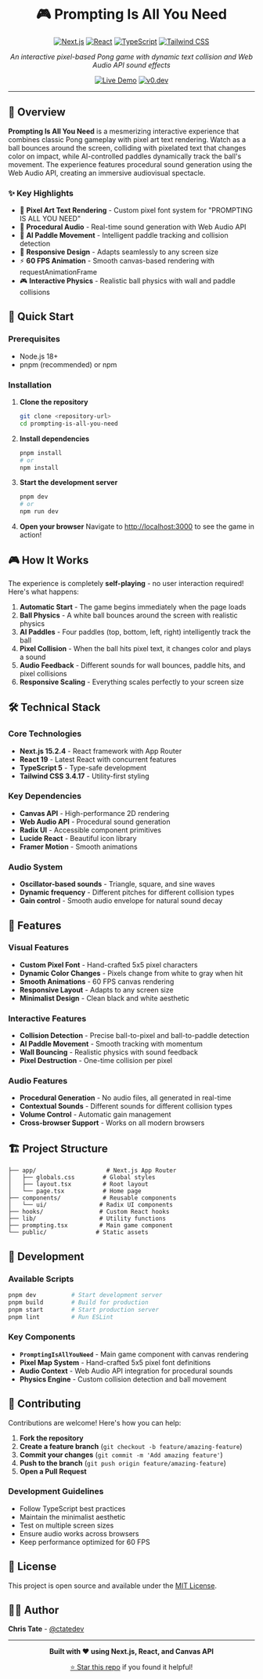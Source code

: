 <div align="center">

# 🎮 Prompting Is All You Need

[![Next.js](https://img.shields.io/badge/Next.js-15.2.4-black?style=for-the-badge&logo=next.js)](https://nextjs.org/)
[![React](https://img.shields.io/badge/React-19-blue?style=for-the-badge&logo=react)](https://reactjs.org/)
[![TypeScript](https://img.shields.io/badge/TypeScript-5-blue?style=for-the-badge&logo=typescript)](https://www.typescriptlang.org/)
[![Tailwind CSS](https://img.shields.io/badge/Tailwind_CSS-3.4.17-38B2AC?style=for-the-badge&logo=tailwind-css)](https://tailwindcss.com/)

*An interactive pixel-based Pong game with dynamic text collision and Web Audio API sound effects*

[![Live Demo](https://img.shields.io/badge/Live_Demo-Open_in_Browser-green?style=for-the-badge)](https://v0.dev/community/prompting-is-all-you-need-tokU2y8gQ4D)
[![v0.dev](https://img.shields.io/badge/Open_in_v0.dev-000000?style=for-the-badge&logo=vercel)](https://v0.dev/community/prompting-is-all-you-need-tokU2y8gQ4D)

</div>

---

## 🎯 Overview

**Prompting Is All You Need** is a mesmerizing interactive experience that combines classic Pong gameplay with pixel art text rendering. Watch as a ball bounces around the screen, colliding with pixelated text that changes color on impact, while AI-controlled paddles dynamically track the ball's movement. The experience features procedural sound generation using the Web Audio API, creating an immersive audiovisual spectacle.

### ✨ Key Highlights

- 🎨 **Pixel Art Text Rendering** - Custom pixel font system for "PROMPTING IS ALL YOU NEED"
- 🎵 **Procedural Audio** - Real-time sound generation with Web Audio API
- 🤖 **AI Paddle Movement** - Intelligent paddle tracking and collision detection
- 📱 **Responsive Design** - Adapts seamlessly to any screen size
- ⚡ **60 FPS Animation** - Smooth canvas-based rendering with requestAnimationFrame
- 🎮 **Interactive Physics** - Realistic ball physics with wall and paddle collisions

## 🚀 Quick Start

### Prerequisites

- Node.js 18+ 
- pnpm (recommended) or npm

### Installation

1. **Clone the repository**
   ```bash
   git clone <repository-url>
   cd prompting-is-all-you-need
   ```

2. **Install dependencies**
   ```bash
   pnpm install
   # or
   npm install
   ```

3. **Start the development server**
   ```bash
   pnpm dev
   # or
   npm run dev
   ```

4. **Open your browser**
   Navigate to [http://localhost:3000](http://localhost:3000) to see the game in action!

## 🎮 How It Works

The experience is completely **self-playing** - no user interaction required! Here's what happens:

1. **Automatic Start** - The game begins immediately when the page loads
2. **Ball Physics** - A white ball bounces around the screen with realistic physics
3. **AI Paddles** - Four paddles (top, bottom, left, right) intelligently track the ball
4. **Pixel Collision** - When the ball hits pixel text, it changes color and plays a sound
5. **Audio Feedback** - Different sounds for wall bounces, paddle hits, and pixel collisions
6. **Responsive Scaling** - Everything scales perfectly to your screen size

## 🛠️ Technical Stack

### Core Technologies
- **Next.js 15.2.4** - React framework with App Router
- **React 19** - Latest React with concurrent features
- **TypeScript 5** - Type-safe development
- **Tailwind CSS 3.4.17** - Utility-first styling

### Key Dependencies
- **Canvas API** - High-performance 2D rendering
- **Web Audio API** - Procedural sound generation
- **Radix UI** - Accessible component primitives
- **Lucide React** - Beautiful icon library
- **Framer Motion** - Smooth animations

### Audio System
- **Oscillator-based sounds** - Triangle, square, and sine waves
- **Dynamic frequency** - Different pitches for different collision types
- **Gain control** - Smooth audio envelope for natural sound decay

## 🎨 Features

### Visual Features
- **Custom Pixel Font** - Hand-crafted 5x5 pixel characters
- **Dynamic Color Changes** - Pixels change from white to gray when hit
- **Smooth Animations** - 60 FPS canvas rendering
- **Responsive Layout** - Adapts to any screen size
- **Minimalist Design** - Clean black and white aesthetic

### Interactive Features
- **Collision Detection** - Precise ball-to-pixel and ball-to-paddle detection
- **AI Paddle Movement** - Smooth tracking with momentum
- **Wall Bouncing** - Realistic physics with sound feedback
- **Pixel Destruction** - One-time collision per pixel

### Audio Features
- **Procedural Generation** - No audio files, all generated in real-time
- **Contextual Sounds** - Different sounds for different collision types
- **Volume Control** - Automatic gain management
- **Cross-browser Support** - Works on all modern browsers

## 🏗️ Project Structure

```
├── app/                    # Next.js App Router
│   ├── globals.css        # Global styles
│   ├── layout.tsx         # Root layout
│   └── page.tsx           # Home page
├── components/            # Reusable components
│   └── ui/               # Radix UI components
├── hooks/                # Custom React hooks
├── lib/                  # Utility functions
├── prompting.tsx         # Main game component
└── public/              # Static assets
```

## 🎯 Development

### Available Scripts

```bash
pnpm dev          # Start development server
pnpm build        # Build for production
pnpm start        # Start production server
pnpm lint         # Run ESLint
```

### Key Components

- **`PromptingIsAllYouNeed`** - Main game component with canvas rendering
- **Pixel Map System** - Hand-crafted 5x5 pixel font definitions
- **Audio Context** - Web Audio API integration for procedural sounds
- **Physics Engine** - Custom collision detection and ball movement

## 🤝 Contributing

Contributions are welcome! Here's how you can help:

1. **Fork the repository**
2. **Create a feature branch** (`git checkout -b feature/amazing-feature`)
3. **Commit your changes** (`git commit -m 'Add amazing feature'`)
4. **Push to the branch** (`git push origin feature/amazing-feature`)
5. **Open a Pull Request**

### Development Guidelines

- Follow TypeScript best practices
- Maintain the minimalist aesthetic
- Test on multiple screen sizes
- Ensure audio works across browsers
- Keep performance optimized for 60 FPS

## 📄 License

This project is open source and available under the [MIT License](LICENSE).

## 👨‍💻 Author

**Chris Tate** - [@ctatedev](https://x.com/ctatedev)

---

<div align="center">

**Built with ❤️ using Next.js, React, and Canvas API**

[⭐ Star this repo](https://github.com/your-username/prompting-is-all-you-need) if you found it helpful!

</div>
